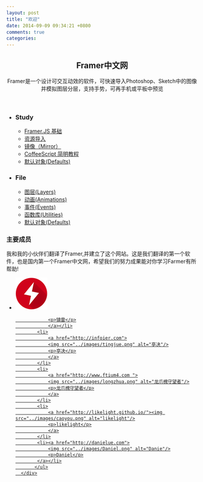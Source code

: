 ```yaml
---
layout: post
title: "欢迎"
date: 2014-09-09 09:34:21 +0800
comments: true
categories: 
---
```



<div class="first_page">
<style>
#sidebar+#main>.content{
    padding:1em 0em 8em 35%;
}
</style>
<header class="First">
    <h2>Framer中文网</h2>
    <p>Framer是一个设计可交互动效的软件，可快速导入Photoshop、Sketch中的图像并模拟图层分层，支持手势，可再手机或平板中预览</p>

</header>

<div>
    <ul class="first_page_guide">
        <li>
            <h3>Study</h3>
            <ul class="study">
          <li><a href="{{ root_url }}/all-article/Basic/basics">Framer.JS 基础</a></li>
                <li><a href="{{ root_url }}/all-article/Basic/importing">资源导入</a></li>
                <li><a href="{{ root_url }}/all-article/Basic/mirror">镜像（Mirror）</a></li>
                <li><a href="{{ root_url }}/all-article/Basic/coffeescript">CoffeeScript 简明教程</a></li>
                <li><a href="http://framerjscn.github.io/all-article/Basic/resources/" target="_blank">默认对象(Defaults)</a></li>
            </ul>
        </li>
        <li>
            <h3>File</h3>
            <ul class="file">
                <li><a href="http://framerjs.com/docs.html#layers" target="_blank">图层(Layers)</a></li>
                <li><a href="http://framerjs.com/docs.html#animations" target="_blank">动画(Animations)</a></li>
                <li><a href="http://framerjs.com/docs.html#events" target="_blank">事件(Events)</a></li>
                <li><a href="http://framerjs.com/docs.html#utilities" target="_blank">函数库(Utilities)</a></li>
                <li><a href="http://framerjs.com/docs.html#defaults" target="_blank">默认对象(Defaults)</a></li>
            </ul>
        </li>
    </ul>
    <div class="main_member">
        <h3>主要成员</h3>
        <p>我和我的小伙伴们翻译了Framer,并建立了这个网站。这是我们翻译的第一个软件，也是国内第一个Framer中文网，希望我们的努力成果能对你学习Farmer有所帮助!</p>
        <ul class="member_list">
            <li>
                <a href="http://leonpd.lofter.com">
                    <img src="../images/镇雷.png" alt="镇雷"/>

                <p>镇雷</p>
                </a></li>
            <li>
                <a href="http://infoier.com">
                <img src="../images/tingjue.png" alt="亭决"/>
                <p>亭决</p>
                </a>
            </li>
            <li>
                <a href="http://www.ftium4.com ">
                <img src="../images/longzhua.png" alt="龙爪槐守望者"/>
                <p>龙爪槐守望者</p>
                </a>
            </li>
            <li>
                <a href="http://likelight.github.io/"><img src="../images/caoyou.png" alt="likelight"/>
                <p>likelight</p>
                </a>
            </li>
            <li><a href="http://danielue.com">
                <img src="../images/Daniel.png" alt="Danie"/>
                <p>Daniel</p>
            </a></li>
           </ul>
      </div>
</div>
</div>